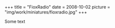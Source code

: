 +++
title = "FioxRadio"
date = 2008-10-02
picture = "img/work/miniatures/fioxradio.jpg"
+++

Some text
